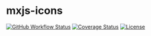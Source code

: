 # mxjs-icons

[![GitHub Workflow Status](https://img.shields.io/github/actions/workflow/status/miaoxing/mxjs-icons/build.yml?style=flat-square)](https://github.com/miaoxing/mxjs-icons/actions)
[![Coverage Status](https://img.shields.io/coveralls/miaoxing/mxjs-icons.svg?style=flat-square)](https://coveralls.io/r/miaoxing/mxjs-icons)
[![License](http://img.shields.io/badge/license-MIT-brightgreen.svg?style=flat-square)](http://www.opensource.org/licenses/MIT)
